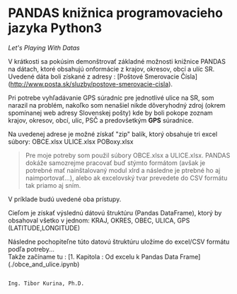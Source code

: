 # PANDAS knižnica programovacieho jazyka Python3
*Let's Playing With Datas*


  V krátkosti sa pokúsim demonštrovať základné možnosti knižnice PANDAS na dátach, ktoré obsahujú onformácie z krajov, okresov, obcí a ulíc SR. Uvedené dáta boli získané z adresy : [Poštové Smerovacie Čísla] (http://www.posta.sk/sluzby/postove-smerovacie-cisla).
  
  Pri potrebe vyhľadávanie GPS súradníc pre jednotlivé ulice na SR, som narazil na problém, nakoľko som nenašiel nikde dôveryhodný zdroj (okrem spomínanej web adresy Slovenskej pošty) kde by boli pokope zoznam krajov, okresov, obcí, ulíc, PSČ a predovšetkým **GPS** súradnice.
  
  Na uvedenej adrese je možné získať "zip" balík, ktorý obsahuje tri excel súbory:
  OBCE.xlsx
  ULICE.xlsx
  POBoxy.xlsx
  
  > Pre moje potreby som použil súbory OBCE.xlsx a ULICE.xlsx. PANDAS dokáže samozrejme pracovať buď stýmto formátom (avšak je potrebné mať nainštalovaný modul xlrd a následne je ptrebné ho aj naimportovať...), alebo ak excelovský tvar prevedete do CSV formátu tak priamo aj sním. 
  
  V príklade budú uvedené oba prístupy.
  
  Cieľom je získať výslednú dátovú štruktúru (Pandas DataFrame), ktorý by obsahoval všetko v jednom:
  KRAJ, OKRES, OBEC, ULICA, GPS (LATITUDE,LONGITUDE)

  Následne pochopiteľne túto datovú štruktúru uložíme do excel/CSV formátu podľa potreby... <br>
  Takže začíname tu : [1. Kapitola : Od excelu k Pandas Data Frame] (./obce_and_ulice.ipynb)
  
  
                                                                                  Ing. Tibor Kurina, Ph.D.

  
  
  
  
  

